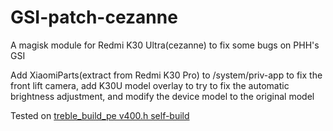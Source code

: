 # GSI-patch-cezanne
A magisk module for Redmi K30 Ultra(cezanne) to fix some bugs on PHH's GSI
   
Add XiaomiParts(extract from Redmi K30 Pro) to /system/priv-app to fix the front lift camera, add K30U model overlay to try to fix the automatic brightness adjustment, and modify the device model to the original model

Tested on [treble_build_pe v400.h self-build](https://github.com/AngelaCooljx/treble_build_pe/releases)
